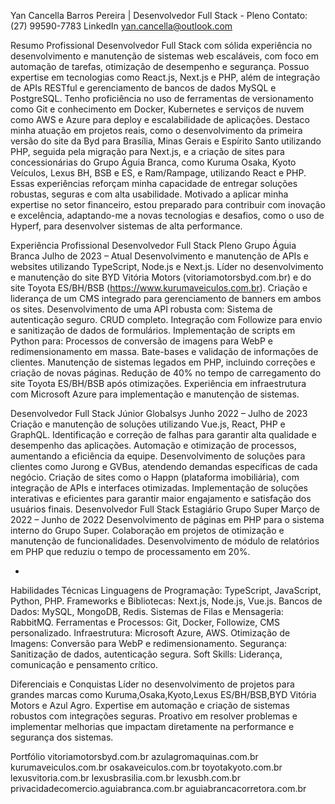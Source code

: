 Yan Cancella Barros Pereira | Desenvolvedor Full Stack - Pleno
Contato:
(27) 99590-7783
LinkedIn
yan.cancella@outlook.com

Resumo Profissional
Desenvolvedor Full Stack com sólida experiência no desenvolvimento e manutenção de sistemas web escaláveis, com foco em automação de tarefas, otimização de desempenho e segurança. Possuo expertise em tecnologias como React.js, Next.js e PHP, além de integração de APIs RESTful e gerenciamento de bancos de dados MySQL e PostgreSQL. Tenho proficiência no uso de ferramentas de versionamento como Git e conhecimento em Docker, Kubernetes e serviços de nuvem como AWS e Azure para deploy e escalabilidade de aplicações.
Destaco minha atuação em projetos reais, como o desenvolvimento da primeira versão do site da Byd para Brasília, Minas Gerais e Espírito Santo utilizando PHP, seguida pela migração para Next.js, e a criação de sites para concessionárias do Grupo Águia Branca, como Kuruma Osaka, Kyoto Veículos, Lexus BH, BSB e ES, e Ram/Rampage, utilizando React e PHP. Essas experiências reforçam minha capacidade de entregar soluções robustas, seguras e com alta usabilidade.
Motivado a aplicar minha expertise no setor financeiro, estou preparado para contribuir com inovação e excelência, adaptando-me a novas tecnologias e desafios, como o uso de Hyperf, para desenvolver sistemas de alta performance.

Experiência Profissional
Desenvolvedor Full Stack Pleno
Grupo Águia Branca
Julho de 2023 – Atual
Desenvolvimento e manutenção de APIs e websites utilizando TypeScript, Node.js e Next.js.
Líder no desenvolvimento e manutenção do site BYD Vitória Motors (vitoriamotorsbyd.com.br) e do site Toyota ES/BH/BSB (https://www.kurumaveiculos.com.br).
Criação e liderança de um CMS integrado para gerenciamento de banners em ambos os sites.
Desenvolvimento de uma API robusta com:
Sistema de autenticação seguro.
CRUD completo.
Integração com Followize para envio e sanitização de dados de formulários.
Implementação de scripts em Python para:
Processos de conversão de imagens para WebP e redimensionamento em massa.
Bate-bases e validação de informações de clientes.
Manutenção de sistemas legados em PHP, incluindo correções e criação de novas páginas.
Redução de 40% no tempo de carregamento do site Toyota ES/BH/BSB após otimizações.
Experiência em infraestrutura com Microsoft Azure para implementação e manutenção de sistemas.

Desenvolvedor Full Stack Júnior
Globalsys
Junho 2022 – Julho de 2023
Criação e manutenção de soluções utilizando Vue.js, React, PHP e GraphQL.
Identificação e correção de falhas para garantir alta qualidade e desempenho das aplicações.
Automação e otimização de processos, aumentando a eficiência da equipe.
Desenvolvimento de soluções para clientes como Jurong e GVBus, atendendo demandas específicas de cada negócio.
Criação de sites como o Happn (plataforma imobiliária), com integração de APIs e interfaces otimizadas.
Implementação de soluções interativas e eficientes para garantir maior engajamento e satisfação dos usuários finais.
Desenvolvedor Full Stack Estagiário
Grupo Super
Março de 2022 – Junho de 2022
Desenvolvimento de páginas em PHP para o sistema interno do Grupo Super.
Colaboração em projetos de otimização e manutenção de funcionalidades.
Desenvolvimento de módulo de relatórios em PHP que reduziu o tempo de processamento em 20%.

-

Habilidades Técnicas
Linguagens de Programação: TypeScript, JavaScript, Python, PHP.
Frameworks e Bibliotecas: Next.js, Node.js, Vue.js.
Bancos de Dados: MySQL, MongoDB, Redis.
Sistemas de Filas e Mensageria: RabbitMQ.
Ferramentas e Processos: Git, Docker, Followize, CMS personalizado.
Infraestrutura: Microsoft Azure, AWS.
Otimização de Imagens: Conversão para WebP e redimensionamento.
Segurança: Sanitização de dados, autenticação segura.
Soft Skills: Liderança, comunicação e pensamento crítico.

Diferenciais e Conquistas
Líder no desenvolvimento de projetos para grandes marcas como Kuruma,Osaka,Kyoto,Lexus ES/BH/BSB,BYD Vitória Motors e Azul Agro.
Expertise em automação e criação de sistemas robustos com integrações seguras.
Proativo em resolver problemas e implementar melhorias que impactam diretamente na performance e segurança dos sistemas.

Portfólio
vitoriamotorsbyd.com.br
azulagromaquinas.com.br
kurumaveiculos.com.br
osakaveiculos.com.br
toyotakyoto.com.br
lexusvitoria.com.br
lexusbrasilia.com.br
lexusbh.com.br
privacidadecomercio.aguiabranca.com.br
aguiabrancacorretora.com.br

